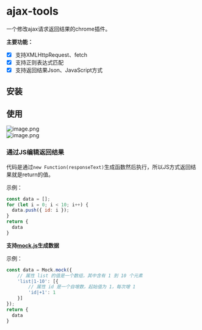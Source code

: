 # ajax-tools

一个修改ajax请求返回结果的chrome插件。  

**主要功能：**   
- [x] 支持XMLHttpRequest、fetch  
- [x] 支持正则表达式匹配  
- [x] 支持返回结果Json、JavaScript方式  

## 安装


## 使用
![image.png](https://p3-juejin.byteimg.com/tos-cn-i-k3u1fbpfcp/fe0e0fd0944943cdb1797151e213070c~tplv-k3u1fbpfcp-watermark.image?)  
![image.png](https://p6-juejin.byteimg.com/tos-cn-i-k3u1fbpfcp/1cbe3740b84b46d6b21fc1f4973d6f40~tplv-k3u1fbpfcp-watermark.image?) 

### 通过JS编辑返回结果
代码是通过`new Function(responseText)`生成函数然后执行，所以JS方式返回结果就是return的值。

示例：
```js
const data = [];
for (let i = 0; i < 10; i++) {
  data.push({ id: i });
}
return {
  data
}
```
**支持[mock.js]('https://github.com/nuysoft/Mock/wiki/Getting-Started')生成数据**

示例：
```js
const data = Mock.mock({
    // 属性 list 的值是一个数组，其中含有 1 到 10 个元素
    'list|1-10': [{
        // 属性 id 是一个自增数，起始值为 1，每次增 1
        'id|+1': 1
    }]
});
return {
  data
}
```

